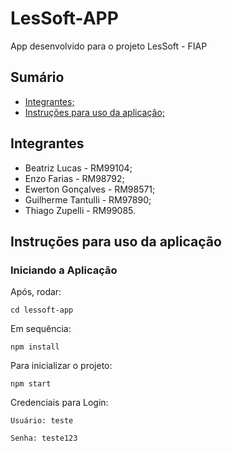 # LesSoft-APP
App desenvolvido para o projeto LesSoft - FIAP

## Sumário
- [Integrantes;](#integrantes)
- [Instruções para uso da aplicação;](#instruções-para-uso-da-aplicação)

## Integrantes
- Beatriz Lucas - RM99104;
- Enzo Farias - RM98792;
- Ewerton Gonçalves - RM98571;
- Guilherme Tantulli - RM97890;
- Thiago Zupelli - RM99085.

## Instruções para uso da aplicação
### Iniciando a Aplicação

Após, rodar:
```
cd lessoft-app
```

Em sequência:
```
npm install
```

Para inicializar o projeto:
```
npm start
```

Credenciais para Login:
```
Usuário: teste
```
```
Senha: teste123
```
